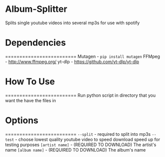 # Album-Splitter
Splits single youtube videos into several mp3s for use with spotify

# Dependencies
=========================
Mutagen - `pip install mutagen`
FFMpeg - http://www.ffmpeg.org/
yt-dlp - https://github.com/yt-dlp/yt-dlp

# How To Use
=========================
Run python script in directory that you want the have the files in

# Options
=========================
`--split` - required to split into mp3s
`--test` - choose lowest quality youtube video to speed download speed up for testing purposes
`[artist name]` - (REQUIRED TO DOWNLOAD) The artist's name
`[album name]` - (REQUIRED TO DOWNLOAD) The album's name

